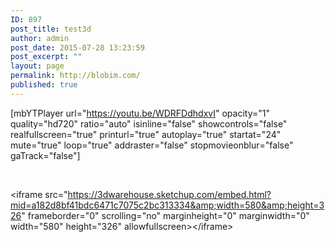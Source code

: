 ```yaml
---
ID: 897
post_title: test3d
author: admin
post_date: 2015-07-28 13:23:59
post_excerpt: ""
layout: page
permalink: http://blobim.com/
published: true
---
```

[mbYTPlayer url="https://youtu.be/WDRFDdhdxvI" opacity="1" quality="hd720" ratio="auto" isinline="false" showcontrols="false" realfullscreen="true" printurl="true" autoplay="true" startat="24" mute="true" loop="true" addraster="false" stopmovieonblur="false" gaTrack="false"]

&nbsp;

&lt;iframe src="https://3dwarehouse.sketchup.com/embed.html?mid=a182d8bf41bdc6471c7075c2bc313334&amp;width=580&amp;height=326" frameborder="0" scrolling="no" marginheight="0" marginwidth="0" width="580" height="326" allowfullscreen&gt;&lt;/iframe&gt;

&nbsp;

&nbsp;

&nbsp;

&nbsp;

&nbsp;

&nbsp;

&nbsp;

&nbsp;

&nbsp;

&nbsp;

&nbsp;

&nbsp;
